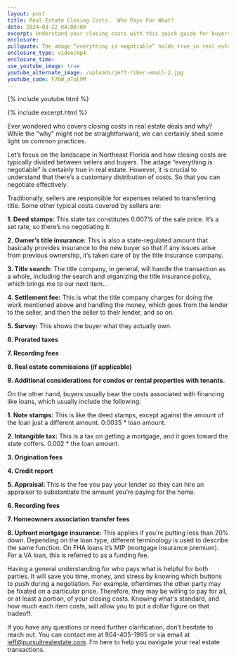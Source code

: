 ```yaml
---
layout: post
title: Real Estate Closing Costs.  Who Pays For What?
date: 2024-03-22 04:00:00
excerpt: Understand your closing costs with this quick guide for buyers and sellers.
enclosure:
pullquote: The adage “everything is negotiable” holds true in real estate.
enclosure_type: video/mp4
enclosure_time:
use_youtube_image: true
youtube_alternate_image: /uploads/jeff-riber-email-2.jpg
youtube_code: F7bW_aToE9M
---
```

{% include youtube.html %}

{% include excerpt.html %}

Ever wondered who covers closing costs in real estate deals and why? While the "why" might not be straightforward, we can certainly shed some light on common practices.

Let’s focus on the landscape in Northeast Florida and how closing costs are typically divided between sellers and buyers. The adage “everything is negotiable” is certainly true in real estate. However, it is crucial to understand that there’s a customary distribution of costs.  So that you can negotiate effectively.

Traditionally, sellers are responsible for expenses related to transferring title. Some other typical costs covered by sellers are:

**1\. Deed stamps:** This state tax constitutes 0.007% of the sale price. It’s a set rate, so there’s no negotiating it.

**2\. Owner’s title insurance:** This is also a state-regulated amount that basically provides insurance to the new buyer so that if any issues arise from previous ownership, it’s taken care of by the title insurance company.

**3\. Title search:** The title company, in general, will handle the transaction as a whole, including the search and organizing the title insurance policy, which brings me to our next item…

**4\. Settlement fee:** This is what the title company charges for doing the work mentioned above and handling the money, which goes from the lender to the seller, and then the seller to their lender, and so on.

**5\. Survey:** This shows the buyer what they actually own.

**6\. Prorated taxes**

**7\. Recording fees**

**8\. Real estate commissions (if applicable)**

**9\. Additional considerations for condos or rental properties with tenants.**

On the other hand, buyers usually bear the costs associated with financing like loans, which usually include the following:

**1\. Note stamps:** This is like the deed stamps, except against the amount of the loan just a different amount. 0.0035 \* loan amount.

**2\. Intangible tax:** This is a tax on getting a mortgage, and it goes toward the state coffers. 0.002 \* the loan amount.

**3\. Origination fees**

**4\. Credit report**

**5\. Appraisal:** This is the fee you pay your lender so they can hire an appraiser to substantiate the amount you’re paying for the home.

**6\. Recording fees**

**7\. Homeowners association transfer fees**

**8\. Upfront mortgage insurance:** This applies if you’re putting less than 20% down. Depending on the loan type, different terminology is used to describe the same function.  On FHA loans it’s MIP (mortgage insurance premium). For a VA loan, this is referred to as a funding fee.

Having a general understanding for who pays what is helpful for both parties.  It will save you time, money, and stress by knowing which buttons to push during a negotiation.  For example, oftentimes the other party may be fixated on a particular price.  Therefore, they may be willing to pay for all, or at least a portion, of your closing costs. Knowing what's standard, and how much each item costs, will allow you to put a dollar figure on that tradeoff.

If you have any questions or need further clarification, don’t hesitate to reach out. You can contact me at 904-405-1995 or via email at [jeff@pursuitrealestate.com](). I’m here to help you navigate your real estate transactions.